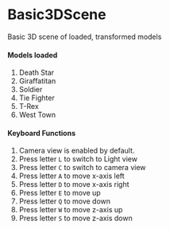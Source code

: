 # Basic3DScene
Basic 3D scene of loaded, transformed models

#### Models loaded
1. Death Star
2. Giraffatitan
3. Soldier
4. Tie Fighter
5. T-Rex
6. West Town

#### Keyboard Functions
1. Camera view is enabled by default.
2. Press letter `L` to switch to Light view
3. Press letter `C` to switch to camera view
4. Press letter `A` to move x-axis left
5. Press letter `D` to move x-axis right
6. Press letter `E` to move up
7. Press letter `Q` to move down
8. Press letter `W` to move z-axis up
9. Press letter `S` to move z-axis down